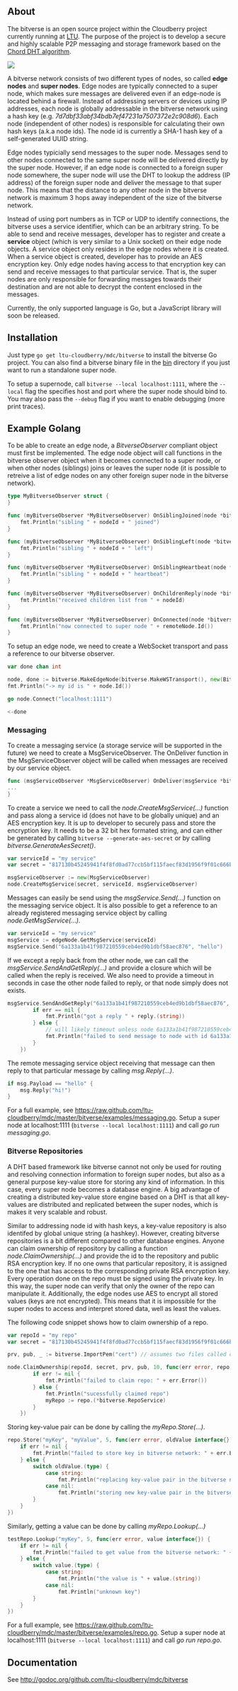 ## About
The bitverse is an open source project within the Cloudberry project currently running at [LTU](http://www.ltu.se). The purpose of the project is to develop a secure and highly scalable P2P messaging and storage framework based on the [Chord DHT algorithm](http://pdos.csail.mit.edu/papers/chord:sigcomm01/chord_sigcomm.pdf). 

![](https://raw.github.com/ltu-cloudberry/mdc/master/bitverse/images/bitverse.png)

A bitverse network consists of two different types of nodes, so called **edge nodes** and **super nodes**. Edge nodes are typically connected to a super node, which makes sure messages are delivered even if an edge-node is located behind a firewall. Instead of addressing servers or devices using IP addresses, each node is globally addressable in the bitverse network using a hash key (e.g. *7d7dbf33abf34bdb7ef47231a7507372e2c908d6*). Each node (independent of other nodes) is responsible for calculating their own hash keys (a.k.a node ids). The node id is currently a SHA-1 hash key of a self-generated UUID string.

Edge nodes typicially send messages to the super node. Messages send to other nodes connected to the same super node will be delivered directly by the super node. However, if an edge node is connected to a foreign super node somewhere, the super node will use the DHT to lookup the address (IP address) of the foreign super node and deliver the message to that super node. This means that the distance to any other node in the bitverse network is maximum 3 hops away independent of the size of the bitverse network.

Instead of using port numbers as in TCP or UDP to identify connections, the bitverse uses a service identifier, which can be an arbitrary string. To be able to send and receive messages, developer has to register and create a **service** object (which is very similar to a Unix socket) on their edge node objects. A service object only resides in the edge nodes where it is created. When a service object is created, developer has to provide an AES encryption key. Only edge nodes having access to that encryption key can send and receive messages to that particular service. That is, the super nodes are only responsible for forwarding messages towards their destination and are not able to decrypt the content enclosed in the messages.     

Currently, the only supported language is Go, but a JavaScript library will soon be released. 

## Installation
Just type `go get ltu-cloudberry/mdc/bitverse` to install the bitverse Go project. You can also find a bitverse binary file in the [bin](https://github.com/ltu-cloudberry/mdc/tree/master/bitverse/bin) directory if you just want to run a standalone super node. 

To setup a supernode, call `bitverse --local localhost:1111`, where the `--local` flag the specifies host and port where the super node should bind to. You may also pass the `--debug` flag if you want to enable debugging (more print traces).

## Example Golang
To be able to create an edge node, a *BitverseObserver* compliant object must first be implemented. The edge node object will call functions in the bitverse observer object when it becomes connected to a super node, or when other nodes (siblings) joins or leaves the super node (it is possible to retreive a list of edge nodes on any other foreign super node in the bitverse network).   

```go
type MyBitverseObserver struct {
}

func (myBitverseObserver *MyBitverseObserver) OnSiblingJoined(node *bitverse.EdgeNode, nodeId string) {
	fmt.Println("sibling " + nodeId + " joined")
}

func (myBitverseObserver *MyBitverseObserver) OnSiblingLeft(node *bitverse.EdgeNode, nodeId string) {
	fmt.Println("sibling " + nodeId + " left")
}

func (myBitverseObserver *MyBitverseObserver) OnSiblingHeartbeat(node *bitverse.EdgeNode, nodeId string) {
	fmt.Println("sibling " + nodeId + " heartbeat")
}

func (myBitverseObserver *MyBitverseObserver) OnChildrenReply(node *bitverse.EdgeNode, nodeId string, children []string) {
	fmt.Println("received children list from " + nodeId)
}

func (myBitverseObserver *MyBitverseObserver) OnConnected(node *bitverse.EdgeNode, remoteNode *bitverse.RemoteNode) {
	fmt.Println("now connected to super node " + remoteNode.Id())
}
```

To setup an edge node, we need to create a WebSocket transport and pass a reference to our bitverse observer.

```go
var done chan int

node, done := bitverse.MakeEdgeNode(bitverse.MakeWSTransport(), new(BitverseObserver))
fmt.Println("-> my id is " + node.Id())

go node.Connect("localhost:1111")

<-done
```

### Messaging

To create a messaging service (a storage service will be supported in the future) we need to create a MsgServiceObserver. The OnDeliver function in the MsgServiceObserver object will be called when messages are received by our service object.

```go
func (msgServiceObserver *MsgServiceObserver) OnDeliver(msgService *bitverse.MsgService, msg *bitverse.Msg) {
...	
}
```

To create a service we need to call the *node.CreateMsgService(...)* function and pass along a service id (does not have to be globally unique) and an AES encryption key. It is up to developer to securely pass and store the encryption key. It needs to be a 32 bit hex formated string, and can either be generated by calling `bitverse --generate-aes-secret` or by calling *bitverse.GenerateAesSecret()*.

```go
var serviceId = "my service"
var secret = "817130b45245941f4f8fd0ad77ccb5bf115faecf83d1956f9f01c666b9f35f6e"

msgServiceObserver := new(MsgServiceObserver)
node.CreateMsgService(secret, serviceId, msgServiceObserver)
```

Messages can easily be send using the *msgService.Send(...)* function on the messaging service object. It is also possible to get a reference to an already registered messaging service object by calling *node.GetMsgService(...)*. 

```go
var serviceId = "my service"
msgService := edgeNode.GetMsgService(serviceId)
msgService.Send("6a133a1b41f987210559ceb4ed9b1dbf58aec876", "hello")

```

If we except a reply back from the other node, we can call the *msgService.SendAndGetReply(...)* and provide a closure which will be called when the reply is received. We also need to provide a timeout in seconds in case the other node failed to reply, or that node simply does not exists.

```go
msgService.SendAndGetReply("6a133a1b41f987210559ceb4ed9b1dbf58aec876", "hello", 10, func(err error, reply interface{}) {
		if err == nil {
			fmt.Println("got a reply " + reply.(string))
		} else {
			// will likely timeout unless node 6a133a1b41f987210559ceb4ed9b1dbf58aec876 is online
			fmt.Println("failed to send message to node with id 6a133a1b41f987210559ceb4ed9b1dbf58aec876")
		}
	})
```

The remote messaging service object receiving that message can then reply to that particular message by calling *msg.Reply(...)*.

```go
if msg.Payload == "hello" {
	msg.Reply("hi!")
}
```

For a full example, see https://raw.github.com/ltu-cloudberry/mdc/master/bitverse/examples/messaging.go. Setup a super node at localhost:1111 (`bitverse --local localhost:1111`) and call *go run messaging.go*. 

### Bitverse Repositories

A DHT based framework like bitverse cannot not only be used for routing and resolving connection information to foreign super nodes, but also as a general purpose key-value store for storing any kind of information. In this case, every super node becomes a database engine. A big advantage of creating a distributed key-value store engine based on a DHT is that all key-values are distributed and replicated between the super nodes, which is makes it very scalable and robust. 

Similar to addressing node id with hash keys, a key-value repository is also identifed by global unique string (a hashkey). However, creating bitverse repositories is a bit different compared to other database engines. Anyone can claim ownership of repository by calling a function *node.ClaimOwnership(...)* and provide the id to the repository and public RSA encryption key. If no one owns that particular repository, it is assigned to the one that has access to the corresponding private RSA encryption key. Every operation done on the repo must be signed using the private key. In this way, the super node can verify that only the owner of the repo can manipulate it. Additionally, the edge nodes use AES to encrypt all stored values (keys are not encrypted). This means that it is impossible for the super nodes to access and interpret stored data, well as least the values.

The following code snippet shows how to claim ownership of a repo.

```go
var repoId = "my repo"
var secret = "817130b45245941f4f8fd0ad77ccb5bf115faecf83d1956f9f01c666b9f35f6e"

prv, pub, _ := bitverse.ImportPem("cert") // assumes two files called cert and cert.pub stored in current working directory

node.ClaimOwnership(repoId, secret, prv, pub, 10, func(err error, repo interface{}) {
		if err != nil {
			fmt.Println("failed to claim repo: " + err.Error())
		} else {
			fmt.Println("sucessfully claimed repo")
			myRepo := repo.(*bitverse.RepoService)
		}
	})
```

Storing key-value pair can be done by calling the *myRepo.Store(...)*.

```go
repo.Store("myKey", "myValue", 5, func(err error, oldValue interface{}) {
	if err != nil {
		fmt.Println("failed to store key in bitverse network: " + err.Error())
	} else {
		switch oldValue.(type) {
			case string:
				fmt.Println("replacing key-value pair in the bitverse network, old value was " + oldValue.(string))
			case nil:
				fmt.Println("storing new key-value pair in the bitverse network")
		}
	}
})
```

Similarly, getting a value can be done by calling *myRepo.Lookup(...)*

```go
testRepo.Lookup("myKey", 5, func(err error, value interface{}) {
	if err != nil {
		fmt.Println("failed to get value from the bitverse network: " + err.Error())
	} else {
		switch value.(type) {
			case string:
				fmt.Println("the value is " + value.(string))
			case nil:
				fmt.Println("unknown key")
		}
	}
})
```

For a full example, see https://raw.github.com/ltu-cloudberry/mdc/master/bitverse/examples/repo.go. Setup a super node at localhost:1111 (`bitverse --local localhost:1111`) and call *go run repo.go*. 

## Documentation
See http://godoc.org/github.com/ltu-cloudberry/mdc/bitverse